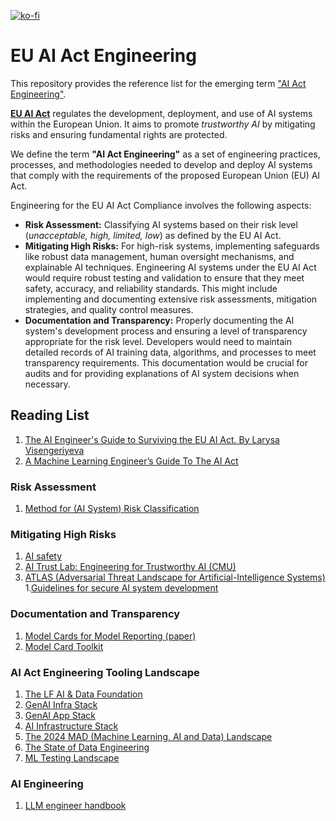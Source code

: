 [![ko-fi](https://ko-fi.com/img/githubbutton_sm.svg)](https://ko-fi.com/B0B416E7UI)

# EU AI Act Engineering

This repository provides the reference list for the emerging term ["AI Act Engineering"](https://aiact-engineering.com). 

**[EU AI Act](https://artificialintelligenceact.eu/)** regulates the development, deployment, and use of AI systems within the European Union. It aims to promote *trustworthy AI* by mitigating risks and ensuring fundamental rights are protected.

We define the term **"AI Act Engineering"** as a set of engineering practices, processes, and methodologies needed to develop and deploy AI systems that comply with the requirements of the proposed European Union (EU) AI Act.

Engineering for the EU AI Act Compliance involves the following aspects:

 - **Risk Assessment:** Classifying AI systems based on their risk level (*unacceptable, high, limited, low*) as defined by the EU AI Act.
 - **Mitigating High Risks:** For high-risk systems, implementing safeguards like robust data management, human oversight mechanisms, and explainable AI techniques. Engineering AI systems under the EU AI Act would require robust testing and validation to ensure that they meet safety, accuracy, and reliability standards. This might include implementing and documenting extensive risk assessments, mitigation strategies, and quality control measures.
 - **Documentation and Transparency:** Properly documenting the AI system's development process and ensuring a level of transparency appropriate for the risk level. Developers would need to maintain detailed records of AI training data, algorithms, and processes to meet transparency requirements. This documentation would be crucial for audits and for providing explanations of AI system decisions when necessary.

## Reading List
1. [The AI Engineer's Guide to Surviving the EU AI Act. By Larysa Visengeriyeva](https://learning.oreilly.com/library/view/the-ai-engineers/9781098172480/)
2. [A Machine Learning Engineer’s Guide To The AI Act](https://www.forbes.com/sites/forbeseq/2023/06/15/a-machine-learning-engineers-guide-to-the-ai-act/)

### Risk Assessment

1. [Method for (AI System) Risk Classification](https://miro.com/app/board/uXjVOz16ydQ=/)

### Mitigating High Risks

1. [AI safety](https://github.com/elicit/machine-learning-list?tab=readme-ov-file#ai-safety)
1. [AI Trust Lab: Engineering for Trustworthy AI (CMU)](https://www.sei.cmu.edu/our-work/projects/display.cfm?customel_datapageid_4050=197910)
1. [ATLAS (Adversarial Threat Landscape for Artificial-Intelligence Systems)](https://atlas.mitre.org/)
1.[Guidelines for secure AI system development](https://www.ncsc.govt.nz/assets/Uploads/Guidelines-for-secure-AI-system-development-v2.pdf)

### Documentation and Transparency

1. [Model Cards for Model Reporting (paper)](https://arxiv.org/pdf/1810.03993.pdf)
1. [Model Card Toolkit](https://github.com/tensorflow/model-card-toolkit)

### AI Act Engineering Tooling Landscape

1. [The LF AI & Data Foundation](https://lfaidata.foundation/projects/)
1. [GenAI Infra Stack](https://sapphireventures.com/blog/building-the-future-a-deep-dive-into-the-generative-ai-app-infrastructure-stack/)
1. [GenAI App Stack](https://github.com/a16z-infra/llm-app-stack)
1. [AI Infrastructure Stack](https://ai-infrastructure.org/ai-infrastructure-landscape/)
1. [The 2024 MAD (Machine Learning, AI and Data) Landscape](https://mattturck.com/mad2024/)
1. [The State of Data Engineering](https://lakefs.io/blog/the-state-of-data-engineering-2024/#)
1. [ML Testing Landscape](https://www.efemarai.com/post/machine-learning-testing-landscape )

### AI Engineering 
1. [LLM engineer handbook](https://github.com/SylphAI-Inc/LLM-engineer-handbook)


